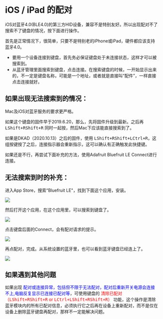 # iOS / iPad 的配对

iOS对蓝牙4.0(BLE4.0)的第三方HID设备，兼容不是特别友好。所以出现配对不了搜索不了键盘的情况，按下面进行操作。

首先是正常情况下，很简单，只要不是特别老的iPhone或iPad，硬件都应该支持蓝牙4.0。  
  - 要用一个设备连接到键盘，首先务必保证键盘处于未连接状态，这样才可以被搜索到。
  - 从蓝牙管理里面搜索到键盘，点击连接。在搜索键盘的时候，一开始显示出来的，不一定是键盘名称，可能是一个地址，或者就是直接叫“配件”，一样直接点击连接就好。


## 如果出现无法搜索到的情况：

Mac及iOS对蓝牙服务的要求更严格。

如果这个键盘的固件早于2019.6.20，那么，先将固件升级到最新。之后再 <kbd>LShift+RShift+R</kbd> 同时一起按，然后Mac下应该能直接搜索到了。

如果是DKAD（2020.10.13）之后的固件，使用 <kbd>LShift+RShift+LCtrl+R</kbd>，这组按键按了之后，连接指示器会重新指示，这可以确认有正确触发此快捷键。

如果还是不行，再尝试下面补充的方法，使用Adafruit Bluefruit LE Connect进行连接。


## 无法搜索到时的补充：

进入App Store，搜索“Bluefruit LE"，找到下面这个应用，安装。

![](assets/ios_pairing_01.jpg)

然后打开这个应用，在这个应用里，可以搜索到键盘了。

![](assets/ios_pairing_02.jpg)

点击键盘后面的Connect，会有配对请求的提示。

![](assets/ios_pairing_03.jpg)

再点配对，完成。从系统设置的蓝牙里，也可以看到蓝牙键盘已经连上了。

![](assets/ios_pairing_04.jpg)

## 如果遇到其他问题

如果出现 <font color="blue">配对或连接异常，包括但不限于无法配对，配对后重新开关电源会连接不上,电脑反复显示已连接已配对等</font>，可使用键盘的 <font color="red">清除已配对（<kbd>LShift+RShift+R</kbd> or <kbd>LCtrl+LShift+RShift+R</kbd>）</font> 功能，这个操作是清除蓝牙模块内的所有已配对信息，必须执行它之后再在设备上重新配对，而不是仅在设备上删除蓝牙键盘再配对，那样不一定能解决问题。

